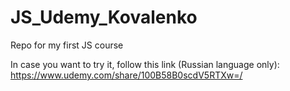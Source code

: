 # JS_Udemy_Kovalenko
Repo for my first JS course

In case you want to try it, follow this link (Russian language only):
https://www.udemy.com/share/100B58B0scdV5RTXw=/
